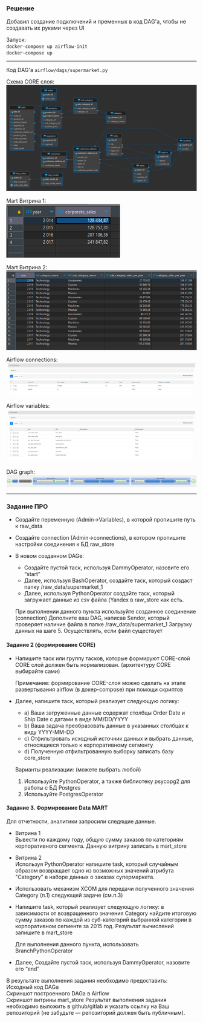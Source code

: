 ### Решение

Добавил создание подключений и пременных в код DAG'а, чтобы не создавать их руками через UI

Запуск:   
`docker-compose up airflow-init`  
`docker-compose up`

***

Код DAG'a `airflow/dags/supermarket.py`

Схема CORE слоя:  
![core_store](./core_store.png)  

Mart Витрина 1:  
![Витрина 1](./mart_1.png)

Mart Витрина 2:  
![Витрина 1](./mart_2.png)

Airflow connections:  
![Airflow connections](./airflow_connections.png)  

Airflow variables:  
![Airflow variables](./airflow_variables.png)

DAG graph:  
![Airflow variables](./dag_graph.png)  

***


### Задание ПРО
- Создайте переменную (Admin->Variables), в которой пропишите путь к raw_data
- Создайте connection (Admin->connections), в котором пропишите настройки соединения к БД raw_store
- В новом созданном DAGe:
    - Создайте пустой таск, используя DammyOperator, назовите его “start”
    - Далее, используя BashOperator, создайте таск, который создаст папку /raw_data/supermarket_1
    - Далее, используя PythonOperator создайте таск, который загружает данные из csv файла (Yandex в raw_store как есть.

    При выполнении данного пункта используйте созданное соединение (connection)
Дополните ваш DAG, написав Sendor, который проверяет наличие файла в папке /raw_data/supermarket_1
       Загрузку данных на шаге 5. Осуществлять, если файл существует

 

#### Задание 2 (формирование CORE)

- Напишите таск или группу тасков, которые формируют CORE-слой
    CORE слой должен быть нормализован. (архитектуру CORE выбирайте сами)

    Примечание: формирование CORE-слоя можно сделать на этапе развертывания airflow (в докер-compose) при помощи скриптов

- Далее, напишите таск, который реализует следующую логику:

   - a) Ваши загруженные данные содержат столбцы Order Date и Ship Date с датами в виде MM/DD/YYYY
   - b) Ваша задача преобразовать данные в указанных столбцах к виду YYYY-MM-DD
   - c) Отфильтровать исходный источник данных и выбрать данные, относящиеся только к корпоративному сегменту  
   - d) Полученную отфильтрованную выборку записать базу core_store

    Варианты реализации: (можете выбрать любой)
     1. Используйте PythonOperator, а также библиотеку psycopg2 для работы с БД Postgres
     2. Используйте PostgresOperator

 

#### Задание 3. Формирование Data MART

Для отчетности, аналитики запросили следящие данные.

 

- Витрина 1  
Вывести по каждому году, общую сумму заказов по категориям корпоративного сегмента.
Данную витрину записать в mart_store

- Витрина 2  
Используя PythonOperator напишите task, который случайным образом возвращает одно из возможных значений атрибута "Category" в наборе данных о заказах супермаркета.

- Использовать механизм XCOM для передачи полученного значения Category (п.1) следующей задаче (см.п.3)

- Напишите task, который реализует следующую логику: в зависимости от возвращенного значения Category найдите итоговую сумму заказов по каждой из суб-категорий выбранной категории в корпоративном сегменте за 2015 год. Результат вычислений запишите в mart_store

     Для выполнения данного пункта, использовать BranchPythonOperator 

- Далее, Создайте пустой таск, используя DammyOperator, назовите его “end”

В результате выполнения задания необходимо предоставить:  
Исходный код DAGa  
Скриншот построенного DAGa в Airflow  
Скриншот витрины mart_store
Результат выполнения задания необходимо выложить в github/gitlab и указать ссылку на Ваш репозиторий (не забудьте — репозиторий должен быть публичным).




